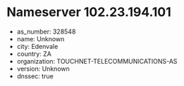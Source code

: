 # Nameserver 102.23.194.101

* as_number: 328548
* name: Unknown
* city: Edenvale
* country: ZA
* organization: TOUCHNET-TELECOMMUNICATIONS-AS
* version: Unknown
* dnssec: true
